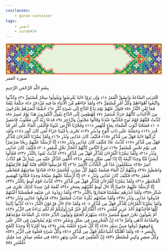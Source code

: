 ```yaml
---
cssclasses:
    - quran-container
tags:
    - القمر
    - surah#54
---
```

<div class="quran-container">
<span class="second-border"></span>
<span class="border"></span>
<div class="head-container">
<img src="https://raw.githubusercontent.com/LORDyyyyy/obsidian-the_quran_vault/main/The%20Quran%20Vault/src/webview/surah_head.png" height=100>
<div class="surah-name">
<span class="surah-name-fnt">سورة القمر</span>
</div>
</div>
<div class="quran-content">
<div class="name-of-god"> <p> بِسْمِ اللَّهِ الرَّحْمَنِ الرَّحِيمِ </p></div>
<p>
<span class="sign" id="f1">اقْتَرَبَتِ السَّاعَةُ وَانشَقَّ الْقَمَرُ <span>﴿</span>١<span>﴾</span></span>
<span class="sign" id="f2">وَإِن يَرَوْا ءَايَةً يُعْرِضُوا وَيَقُولُوا سِحْرٌ مُّسْتَمِرٌّ <span>﴿</span>٢<span>﴾</span></span>
<span class="sign" id="f3">وَكَذَّبُوا وَاتَّبَعُوا أَهْوَاءَهُمْ وَكُلُّ أَمْرٍ مُّسْتَقِرٌّ <span>﴿</span>٣<span>﴾</span></span>
<span class="sign" id="f4">وَلَقَدْ جَاءَهُم مِّنَ الْأَنبَاءِ مَا فِيهِ مُزْدَجَرٌ <span>﴿</span>٤<span>﴾</span></span>
<span class="sign" id="f5">حِكْمَةٌ بَلِغَةٌ فَمَا تُغْنِ النُّذُرُ <span>﴿</span>٥<span>﴾</span></span>
<span class="sign" id="f6">فَتَوَلَّ عَنْهُمْ يَوْمَ يَدْعُ الدَّاعِ إِلَى شَىْءٍ نُّكُرٍ <span>﴿</span>٦<span>﴾</span></span>
<span class="sign" id="f7">خُشَّعًا أَبْصَرُهُمْ يَخْرُجُونَ مِنَ الْأَجْدَاثِ كَأَنَّهُمْ جَرَادٌ مُّنتَشِرٌ <span>﴿</span>٧<span>﴾</span></span>
<span class="sign" id="f8">مُّهْطِعِينَ إِلَى الدَّاعِ يَقُولُ الْكَفِرُونَ هَذَا يَوْمٌ عَسِرٌ <span>﴿</span>٨<span>﴾</span></span>
<span class="sign" id="f9">كَذَّبَتْ قَبْلَهُمْ قَوْمُ نُوحٍ فَكَذَّبُوا عَبْدَنَا وَقَالُوا مَجْنُونٌ وَازْدُجِرَ <span>﴿</span>٩<span>﴾</span></span>
<span class="sign" id="f10">فَدَعَا رَبَّهُ أَنِّى مَغْلُوبٌ فَانتَصِرْ <span>﴿</span>١۰<span>﴾</span></span>
<span class="sign" id="f11">فَفَتَحْنَا أَبْوَبَ السَّمَاءِ بِمَاءٍ مُّنْهَمِرٍ <span>﴿</span>١١<span>﴾</span></span>
<span class="sign" id="f12">وَفَجَّرْنَا الْأَرْضَ عُيُونًا فَالْتَقَى الْمَاءُ عَلَى أَمْرٍ قَدْ قُدِرَ <span>﴿</span>١٢<span>﴾</span></span>
<span class="sign" id="f13">وَحَمَلْنَهُ عَلَى ذَاتِ أَلْوَحٍ وَدُسُرٍ <span>﴿</span>١٣<span>﴾</span></span>
<span class="sign" id="f14">تَجْرِى بِأَعْيُنِنَا جَزَاءً لِّمَن كَانَ كُفِرَ <span>﴿</span>١٤<span>﴾</span></span>
<span class="sign" id="f15">وَلَقَد تَّرَكْنَهَا ءَايَةً فَهَلْ مِن مُّدَّكِرٍ <span>﴿</span>١٥<span>﴾</span></span>
<span class="sign" id="f16">فَكَيْفَ كَانَ عَذَابِى وَنُذُرِ <span>﴿</span>١٦<span>﴾</span></span>
<span class="sign" id="f17">وَلَقَدْ يَسَّرْنَا الْقُرْءَانَ لِلذِّكْرِ فَهَلْ مِن مُّدَّكِرٍ <span>﴿</span>١٧<span>﴾</span></span>
<span class="sign" id="f18">كَذَّبَتْ عَادٌ فَكَيْفَ كَانَ عَذَابِى وَنُذُرِ <span>﴿</span>١٨<span>﴾</span></span>
<span class="sign" id="f19">إِنَّا أَرْسَلْنَا عَلَيْهِمْ رِيحًا صَرْصَرًا فِى يَوْمِ نَحْسٍ مُّسْتَمِرٍّ <span>﴿</span>١٩<span>﴾</span></span>
<span class="sign" id="f20">تَنزِعُ النَّاسَ كَأَنَّهُمْ أَعْجَازُ نَخْلٍ مُّنقَعِرٍ <span>﴿</span>٢۰<span>﴾</span></span>
<span class="sign" id="f21">فَكَيْفَ كَانَ عَذَابِى وَنُذُرِ <span>﴿</span>٢١<span>﴾</span></span>
<span class="sign" id="f22">وَلَقَدْ يَسَّرْنَا الْقُرْءَانَ لِلذِّكْرِ فَهَلْ مِن مُّدَّكِرٍ <span>﴿</span>٢٢<span>﴾</span></span>
<span class="sign" id="f23">كَذَّبَتْ ثَمُودُ بِالنُّذُرِ <span>﴿</span>٢٣<span>﴾</span></span>
<span class="sign" id="f24">فَقَالُوا أَبَشَرًا مِّنَّا وَحِدًا نَّتَّبِعُهُ إِنَّا إِذًا لَّفِى ضَلَلٍ وَسُعُرٍ <span>﴿</span>٢٤<span>﴾</span></span>
<span class="sign" id="f25">أَءُلْقِىَ الذِّكْرُ عَلَيْهِ مِن بَيْنِنَا بَلْ هُوَ كَذَّابٌ أَشِرٌ <span>﴿</span>٢٥<span>﴾</span></span>
<span class="sign" id="f26">سَيَعْلَمُونَ غَدًا مَّنِ الْكَذَّابُ الْأَشِرُ <span>﴿</span>٢٦<span>﴾</span></span>
<span class="sign" id="f27">إِنَّا مُرْسِلُوا النَّاقَةِ فِتْنَةً لَّهُمْ فَارْتَقِبْهُمْ وَاصْطَبِرْ <span>﴿</span>٢٧<span>﴾</span></span>
<span class="sign" id="f28">وَنَبِّئْهُمْ أَنَّ الْمَاءَ قِسْمَةٌ بَيْنَهُمْ كُلُّ شِرْبٍ مُّحْتَضَرٌ <span>﴿</span>٢٨<span>﴾</span></span>
<span class="sign" id="f29">فَنَادَوْا صَاحِبَهُمْ فَتَعَاطَى فَعَقَرَ <span>﴿</span>٢٩<span>﴾</span></span>
<span class="sign" id="f30">فَكَيْفَ كَانَ عَذَابِى وَنُذُرِ <span>﴿</span>٣۰<span>﴾</span></span>
<span class="sign" id="f31">إِنَّا أَرْسَلْنَا عَلَيْهِمْ صَيْحَةً وَحِدَةً فَكَانُوا كَهَشِيمِ الْمُحْتَظِرِ <span>﴿</span>٣١<span>﴾</span></span>
<span class="sign" id="f32">وَلَقَدْ يَسَّرْنَا الْقُرْءَانَ لِلذِّكْرِ فَهَلْ مِن مُّدَّكِرٍ <span>﴿</span>٣٢<span>﴾</span></span>
<span class="sign" id="f33">كَذَّبَتْ قَوْمُ لُوطٍ بِالنُّذُرِ <span>﴿</span>٣٣<span>﴾</span></span>
<span class="sign" id="f34">إِنَّا أَرْسَلْنَا عَلَيْهِمْ حَاصِبًا إِلَّا ءَالَ لُوطٍ نَّجَّيْنَهُم بِسَحَرٍ <span>﴿</span>٣٤<span>﴾</span></span>
<span class="sign" id="f35">نِّعْمَةً مِّنْ عِندِنَا كَذَلِكَ نَجْزِى مَن شَكَرَ <span>﴿</span>٣٥<span>﴾</span></span>
<span class="sign" id="f36">وَلَقَدْ أَنذَرَهُم بَطْشَتَنَا فَتَمَارَوْا بِالنُّذُرِ <span>﴿</span>٣٦<span>﴾</span></span>
<span class="sign" id="f37">وَلَقَدْ رَوَدُوهُ عَن ضَيْفِهِ فَطَمَسْنَا أَعْيُنَهُمْ فَذُوقُوا عَذَابِى وَنُذُرِ <span>﴿</span>٣٧<span>﴾</span></span>
<span class="sign" id="f38">وَلَقَدْ صَبَّحَهُم بُكْرَةً عَذَابٌ مُّسْتَقِرٌّ <span>﴿</span>٣٨<span>﴾</span></span>
<span class="sign" id="f39">فَذُوقُوا عَذَابِى وَنُذُرِ <span>﴿</span>٣٩<span>﴾</span></span>
<span class="sign" id="f40">وَلَقَدْ يَسَّرْنَا الْقُرْءَانَ لِلذِّكْرِ فَهَلْ مِن مُّدَّكِرٍ <span>﴿</span>٤۰<span>﴾</span></span>
<span class="sign" id="f41">وَلَقَدْ جَاءَ ءَالَ فِرْعَوْنَ النُّذُرُ <span>﴿</span>٤١<span>﴾</span></span>
<span class="sign" id="f42">كَذَّبُوا بَِٔايَتِنَا كُلِّهَا فَأَخَذْنَهُمْ أَخْذَ عَزِيزٍ مُّقْتَدِرٍ <span>﴿</span>٤٢<span>﴾</span></span>
<span class="sign" id="f43">أَكُفَّارُكُمْ خَيْرٌ مِّنْ أُولَئِكُمْ أَمْ لَكُم بَرَاءَةٌ فِى الزُّبُرِ <span>﴿</span>٤٣<span>﴾</span></span>
<span class="sign" id="f44">أَمْ يَقُولُونَ نَحْنُ جَمِيعٌ مُّنتَصِرٌ <span>﴿</span>٤٤<span>﴾</span></span>
<span class="sign" id="f45">سَيُهْزَمُ الْجَمْعُ وَيُوَلُّونَ الدُّبُرَ <span>﴿</span>٤٥<span>﴾</span></span>
<span class="sign" id="f46">بَلِ السَّاعَةُ مَوْعِدُهُمْ وَالسَّاعَةُ أَدْهَى وَأَمَرُّ <span>﴿</span>٤٦<span>﴾</span></span>
<span class="sign" id="f47">إِنَّ الْمُجْرِمِينَ فِى ضَلَلٍ وَسُعُرٍ <span>﴿</span>٤٧<span>﴾</span></span>
<span class="sign" id="f48">يَوْمَ يُسْحَبُونَ فِى النَّارِ عَلَى وُجُوهِهِمْ ذُوقُوا مَسَّ سَقَرَ <span>﴿</span>٤٨<span>﴾</span></span>
<span class="sign" id="f49">إِنَّا كُلَّ شَىْءٍ خَلَقْنَهُ بِقَدَرٍ <span>﴿</span>٤٩<span>﴾</span></span>
<span class="sign" id="f50">وَمَا أَمْرُنَا إِلَّا وَحِدَةٌ كَلَمْحٍ بِالْبَصَرِ <span>﴿</span>٥۰<span>﴾</span></span>
<span class="sign" id="f51">وَلَقَدْ أَهْلَكْنَا أَشْيَاعَكُمْ فَهَلْ مِن مُّدَّكِرٍ <span>﴿</span>٥١<span>﴾</span></span>
<span class="sign" id="f52">وَكُلُّ شَىْءٍ فَعَلُوهُ فِى الزُّبُرِ <span>﴿</span>٥٢<span>﴾</span></span>
<span class="sign" id="f53">وَكُلُّ صَغِيرٍ وَكَبِيرٍ مُّسْتَطَرٌ <span>﴿</span>٥٣<span>﴾</span></span>
<span class="sign" id="f54">إِنَّ الْمُتَّقِينَ فِى جَنَّتٍ وَنَهَرٍ <span>﴿</span>٥٤<span>﴾</span></span>
<span class="sign" id="f55">فِى مَقْعَدِ صِدْقٍ عِندَ مَلِيكٍ مُّقْتَدِرٍ <span>﴿</span>٥٥<span>﴾</span></span>

</p>
</div>
<span class="border" style="margin-top:25px;"></span>
<span class="second-border-bottom"></span>
</div>
